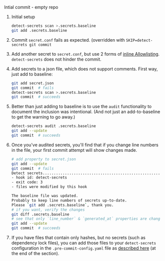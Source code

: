 Intial commit - empty repo

1. Initial setup
   ```bash
   detect-secrets scan >.secrets.baseline
   git add .secrets.baseline
   ```

2. Commit `secret.conf` fails as expected. (overridden with `SKIP=detect-secrets
   git commit`

3. Add another secret to `secret.conf`, but use 2 forms of [inline
   Allowlisting](https://github.com/Yelp/detect-secrets/blob/master/README.md#Inline-Allowlisting).
   `detect-secrets` does not hinder the commit.

4. Add secrets to a json file, which does not support comments. First way, just
   add to baseline:
   ```bash
   git add secret.json
   git commit  # fails
   detect-secrets scan >.secrets.baseline
   git commit  # succeeds
   ```

5. Better than just adding to baseline is to use the `audit` functionality to
   document the inclusion was intentional. (And not just an add-to-baseline to
   get the warning to go away.)
   ```bash
   detect-secrets audit .secrets.baseline
   git add --update
   git commit  # succeeds
   ```

6. Once you've audited secrets, you'll find that if you change line numbers in
   the file, your first commit attempt will show changes made.
   ```bash
   # add property to secret.json
   git add --update
   git commit  # fails
   Detect secrets...........................................................Failed
   - hook id: detect-secrets
   - exit code: 3
   - files were modified by this hook

   The baseline file was updated.
   Probably to keep line numbers of secrets up-to-date.
   Please `git add .secrets.baseline`, thank you.
   # if you want, verify the changes
   git diff .secrets.baseline
   # see that only `line_number` & `generated_at` properties are changed
   git add --update
   git commit  # succeeds
   ```

7. If you have files that contain only hashes, but no secrets (such as
   dependency lock files), you can add those files to your `detect-secrets`
   configuration in the `.pre-commit-config.yaml` file as [described
   here](https://github.com/Yelp/detect-secrets#blocking-secrets-not-in-baseline)
   (at the end of the section).
